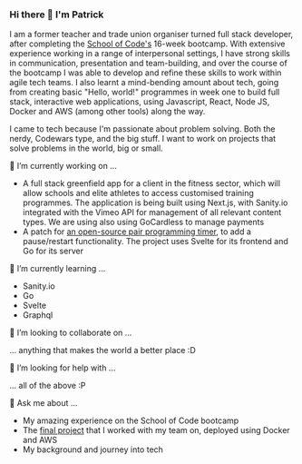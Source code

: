### Hi there 👋 I'm Patrick

I am a former teacher and trade union organiser turned full stack developer, after completing the [School of Code's](https://www.schoolofcode.co.uk/) 16-week bootcamp.  With extensive experience working in a range of interpersonal settings, I have strong skills in communication, presentation and team-building, and over the course of the bootcamp I was able to develop and refine these skills to work within agile tech teams.  I also learnt a mind-bending amount about tech, going from creating basic "Hello, world!" programmes in week one to build full stack, interactive web applications, using Javascript, React, Node JS, Docker and AWS (among other tools) along the way.

I came to tech because I'm passionate about problem solving.  Both the nerdy, Codewars type, and the big stuff.  I want to work on projects that solve problems in the world, big or small.

🔭 I’m currently working on ...
 
  * A full stack greenfield app for a client in the fitness sector, which will allow schools and elite athletes to access customised training programmes.  The application is being built using Next.js, with Sanity.io integrated with the Vimeo API for management of all relevant content types.  We are using also using GoCardless to manage payments
 * A patch for [an open-source pair programming timer](https://pairprogrammingtimer.com/), to add a pause/restart functionality.  The project uses Svelte for its frontend and Go for its server
 
🌱 I’m currently learning ...

* Sanity.io
* Go
* Svelte
* Graphql

👯 I’m looking to collaborate on ...

... anything that makes the world a better place :D

🤔 I’m looking for help with ...

... all of the above :P

💬 Ask me about ...

* My amazing experience on the School of Code bootcamp
* The [final project](http://52.214.103.49:3000/) that I worked with my team on, deployed using Docker and AWS
* My background and journey into tech

<!-- - 📫 How to reach me: ... -->
<!-- - 😄 Pronouns: ... -->
<!-- - ⚡ Fun fact: ... -->
